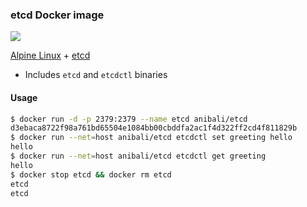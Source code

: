 ### etcd Docker image

[![](https://badge.imagelayers.io/anibali/etcd:latest.svg)](https://imagelayers.io/?images=anibali/etcd:latest 'Get your own badge on imagelayers.io')

[Alpine Linux](http://www.alpinelinux.org/) + [etcd](https://coreos.com/etcd/)

* Includes `etcd` and `etcdctl` binaries

#### Usage

```sh
$ docker run -d -p 2379:2379 --name etcd anibali/etcd
d3ebaca8722f98a761bd65504e1084bb00cbddfa2ac1f4d322ff2cd4f811829b
$ docker run --net=host anibali/etcd etcdctl set greeting hello
hello
$ docker run --net=host anibali/etcd etcdctl get greeting
hello
$ docker stop etcd && docker rm etcd
etcd
etcd
```
